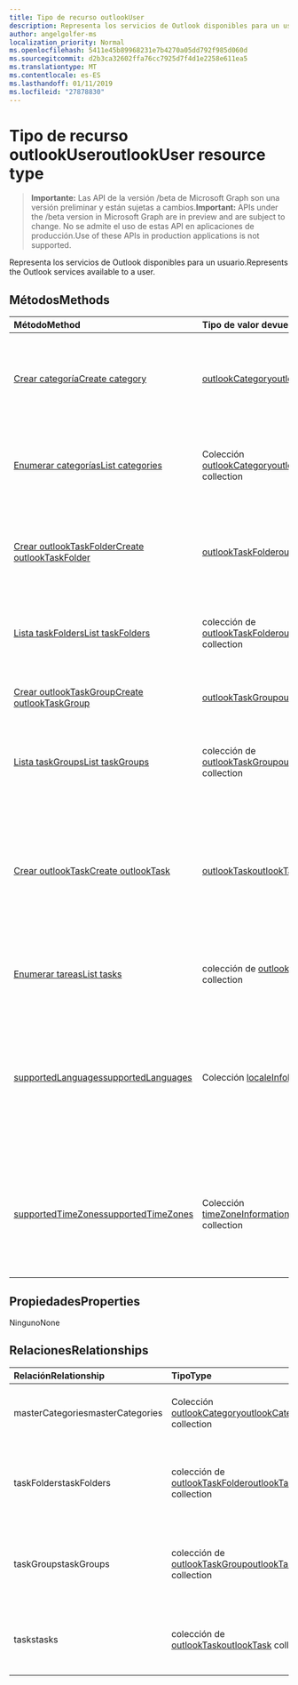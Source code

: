 ```yaml
---
title: Tipo de recurso outlookUser
description: Representa los servicios de Outlook disponibles para un usuario.
author: angelgolfer-ms
localization_priority: Normal
ms.openlocfilehash: 5411e45b89968231e7b4270a05dd792f985d060d
ms.sourcegitcommit: d2b3ca32602ffa76cc7925d7f4d1e2258e611ea5
ms.translationtype: MT
ms.contentlocale: es-ES
ms.lasthandoff: 01/11/2019
ms.locfileid: "27878830"
---
```

# <a name="outlookuser-resource-type"></a><span data-ttu-id="a7f0a-103">Tipo de recurso outlookUser</span><span class="sxs-lookup"><span data-stu-id="a7f0a-103">outlookUser resource type</span></span>

> <span data-ttu-id="a7f0a-104">**Importante:** Las API de la versión /beta de Microsoft Graph son una versión preliminar y están sujetas a cambios.</span><span class="sxs-lookup"><span data-stu-id="a7f0a-104">**Important:** APIs under the /beta version in Microsoft Graph are in preview and are subject to change.</span></span> <span data-ttu-id="a7f0a-105">No se admite el uso de estas API en aplicaciones de producción.</span><span class="sxs-lookup"><span data-stu-id="a7f0a-105">Use of these APIs in production applications is not supported.</span></span>

<span data-ttu-id="a7f0a-106">Representa los servicios de Outlook disponibles para un usuario.</span><span class="sxs-lookup"><span data-stu-id="a7f0a-106">Represents the Outlook services available to a user.</span></span>


## <a name="methods"></a><span data-ttu-id="a7f0a-107">Métodos</span><span class="sxs-lookup"><span data-stu-id="a7f0a-107">Methods</span></span>

| <span data-ttu-id="a7f0a-108">Método</span><span class="sxs-lookup"><span data-stu-id="a7f0a-108">Method</span></span>           | <span data-ttu-id="a7f0a-109">Tipo de valor devuelto</span><span class="sxs-lookup"><span data-stu-id="a7f0a-109">Return Type</span></span>    |<span data-ttu-id="a7f0a-110">Descripción</span><span class="sxs-lookup"><span data-stu-id="a7f0a-110">Description</span></span>|
|:---------------|:--------|:----------|
|[<span data-ttu-id="a7f0a-111">Crear categoría</span><span class="sxs-lookup"><span data-stu-id="a7f0a-111">Create category</span></span>](../api/outlookuser-post-mastercategories.md) | [<span data-ttu-id="a7f0a-112">outlookCategory</span><span class="sxs-lookup"><span data-stu-id="a7f0a-112">outlookCategory</span></span>](outlookcategory.md) |<span data-ttu-id="a7f0a-113">Crear un objeto **outlookCategory** en la lista principal de categorías del usuario.</span><span class="sxs-lookup"><span data-stu-id="a7f0a-113">Create an **outlookCategory** object in the user's master list of categories.</span></span>|
|[<span data-ttu-id="a7f0a-114">Enumerar categorías</span><span class="sxs-lookup"><span data-stu-id="a7f0a-114">List categories</span></span>](../api/outlookuser-list-mastercategories.md) | <span data-ttu-id="a7f0a-115">Colección [outlookCategory](outlookcategory.md)</span><span class="sxs-lookup"><span data-stu-id="a7f0a-115">[outlookCategory](outlookcategory.md) collection</span></span> |<span data-ttu-id="a7f0a-116">Obtener todas las categorías que han sido definidas por el usuario.</span><span class="sxs-lookup"><span data-stu-id="a7f0a-116">Get all the categories that have been defined for the user.</span></span>|
|[<span data-ttu-id="a7f0a-117">Crear outlookTaskFolder</span><span class="sxs-lookup"><span data-stu-id="a7f0a-117">Create outlookTaskFolder</span></span>](../api/outlookuser-post-taskfolders.md) |[<span data-ttu-id="a7f0a-118">outlookTaskFolder</span><span class="sxs-lookup"><span data-stu-id="a7f0a-118">outlookTaskFolder</span></span>](outlooktaskfolder.md)| <span data-ttu-id="a7f0a-119">Cree una carpeta de tarea en el grupo de tarea predeterminado (`My Tasks`) del buzón de usuario.</span><span class="sxs-lookup"><span data-stu-id="a7f0a-119">Create a task folder in the default task group (`My Tasks`) of the user's mailbox.</span></span>|
|[<span data-ttu-id="a7f0a-120">Lista taskFolders</span><span class="sxs-lookup"><span data-stu-id="a7f0a-120">List taskFolders</span></span>](../api/outlookuser-list-taskfolders.md) |<span data-ttu-id="a7f0a-121">colección de [outlookTaskFolder](outlooktaskfolder.md)</span><span class="sxs-lookup"><span data-stu-id="a7f0a-121">[outlookTaskFolder](outlooktaskfolder.md) collection</span></span>| <span data-ttu-id="a7f0a-122">Obtenga todas las carpetas de tareas de Outlook en el buzón del usuario.</span><span class="sxs-lookup"><span data-stu-id="a7f0a-122">Get all the Outlook task folders in the user's mailbox.</span></span>|
|[<span data-ttu-id="a7f0a-123">Crear outlookTaskGroup</span><span class="sxs-lookup"><span data-stu-id="a7f0a-123">Create outlookTaskGroup</span></span>](../api/outlookuser-post-taskgroups.md) |[<span data-ttu-id="a7f0a-124">outlookTaskGroup</span><span class="sxs-lookup"><span data-stu-id="a7f0a-124">outlookTaskGroup</span></span>](outlooktaskgroup.md)| <span data-ttu-id="a7f0a-125">Cree un grupo de tareas de Outlook en el buzón del usuario.</span><span class="sxs-lookup"><span data-stu-id="a7f0a-125">Create an Outlook task group in the user's mailbox.</span></span>|
|[<span data-ttu-id="a7f0a-126">Lista taskGroups</span><span class="sxs-lookup"><span data-stu-id="a7f0a-126">List taskGroups</span></span>](../api/outlookuser-list-taskgroups.md) |<span data-ttu-id="a7f0a-127">colección de [outlookTaskGroup](outlooktaskgroup.md)</span><span class="sxs-lookup"><span data-stu-id="a7f0a-127">[outlookTaskGroup](outlooktaskgroup.md) collection</span></span>| <span data-ttu-id="a7f0a-128">Obtener todos los grupos de tareas de Outlook en el buzón del usuario.</span><span class="sxs-lookup"><span data-stu-id="a7f0a-128">Get all the Outlook task groups in the user's mailbox.</span></span>|
|[<span data-ttu-id="a7f0a-129">Crear outlookTask</span><span class="sxs-lookup"><span data-stu-id="a7f0a-129">Create outlookTask</span></span>](../api/outlookuser-post-tasks.md) |[<span data-ttu-id="a7f0a-130">outlookTask</span><span class="sxs-lookup"><span data-stu-id="a7f0a-130">outlookTask</span></span>](outlooktask.md)| <span data-ttu-id="a7f0a-131">Crear una tarea de Outlook en el grupo de tarea predeterminado (`My Tasks`) y la carpeta de tareas predeterminada (`Tasks`) en el buzón del usuario.</span><span class="sxs-lookup"><span data-stu-id="a7f0a-131">Create an Outlook task in the default task group (`My Tasks`) and default task folder (`Tasks`) in the user's mailbox.</span></span>|
|[<span data-ttu-id="a7f0a-132">Enumerar tareas</span><span class="sxs-lookup"><span data-stu-id="a7f0a-132">List tasks</span></span>](../api/outlookuser-list-tasks.md) |<span data-ttu-id="a7f0a-133">colección de [outlookTask](outlooktask.md)</span><span class="sxs-lookup"><span data-stu-id="a7f0a-133">[outlookTask](outlooktask.md) collection</span></span>| <span data-ttu-id="a7f0a-134">Obtenga todas las tareas de Outlook en el buzón del usuario.</span><span class="sxs-lookup"><span data-stu-id="a7f0a-134">Get all the Outlook tasks in the user's mailbox.</span></span>|
|[<span data-ttu-id="a7f0a-135">supportedLanguages</span><span class="sxs-lookup"><span data-stu-id="a7f0a-135">supportedLanguages</span></span>](../api/outlookuser-supportedlanguages.md) | <span data-ttu-id="a7f0a-136">Colección [localeInfo](localeinfo.md)</span><span class="sxs-lookup"><span data-stu-id="a7f0a-136">[localeInfo](localeinfo.md) collection</span></span> | <span data-ttu-id="a7f0a-137">Obtener una lista de idiomas y configuraciones regionales compatibles con el usuario, según la configuración del servidor de buzones del usuario.</span><span class="sxs-lookup"><span data-stu-id="a7f0a-137">Get the list of locales and languages that is supported for the user, as configured on the user's mailbox server.</span></span> |
|[<span data-ttu-id="a7f0a-138">supportedTimeZones</span><span class="sxs-lookup"><span data-stu-id="a7f0a-138">supportedTimeZones</span></span>](../api/outlookuser-supportedtimezones.md) | <span data-ttu-id="a7f0a-139">Colección [timeZoneInformation](timezoneinformation.md)</span><span class="sxs-lookup"><span data-stu-id="a7f0a-139">[timeZoneInformation](timezoneinformation.md) collection</span></span> | <span data-ttu-id="a7f0a-140">Obtener una lista de zonas horarias compatibles con el usuario, según la configuración del servidor de buzones del usuario.</span><span class="sxs-lookup"><span data-stu-id="a7f0a-140">Get the list of time zones that is supported for the user, as configured on the user's mailbox server.</span></span> |


## <a name="properties"></a><span data-ttu-id="a7f0a-141">Propiedades</span><span class="sxs-lookup"><span data-stu-id="a7f0a-141">Properties</span></span>
<span data-ttu-id="a7f0a-142">Ninguno</span><span class="sxs-lookup"><span data-stu-id="a7f0a-142">None</span></span>

## <a name="relationships"></a><span data-ttu-id="a7f0a-143">Relaciones</span><span class="sxs-lookup"><span data-stu-id="a7f0a-143">Relationships</span></span>
| <span data-ttu-id="a7f0a-144">Relación</span><span class="sxs-lookup"><span data-stu-id="a7f0a-144">Relationship</span></span> | <span data-ttu-id="a7f0a-145">Tipo</span><span class="sxs-lookup"><span data-stu-id="a7f0a-145">Type</span></span>   |<span data-ttu-id="a7f0a-146">Descripción</span><span class="sxs-lookup"><span data-stu-id="a7f0a-146">Description</span></span>|
|:---------------|:--------|:----------|
|<span data-ttu-id="a7f0a-147">masterCategories</span><span class="sxs-lookup"><span data-stu-id="a7f0a-147">masterCategories</span></span>|<span data-ttu-id="a7f0a-148">Colección [outlookCategory](../resources/outlookcategory.md)</span><span class="sxs-lookup"><span data-stu-id="a7f0a-148">[outlookCategory](../resources/outlookcategory.md) collection</span></span>| <span data-ttu-id="a7f0a-149">Lista de categorías definidas para el usuario.</span><span class="sxs-lookup"><span data-stu-id="a7f0a-149">A list of categories defined for the user.</span></span> | 
|<span data-ttu-id="a7f0a-150">taskFolders</span><span class="sxs-lookup"><span data-stu-id="a7f0a-150">taskFolders</span></span>|<span data-ttu-id="a7f0a-151">colección de [outlookTaskFolder](outlooktaskfolder.md)</span><span class="sxs-lookup"><span data-stu-id="a7f0a-151">[outlookTaskFolder](outlooktaskfolder.md) collection</span></span>| <span data-ttu-id="a7f0a-152">Carpetas de tareas de Outlook del usuario.</span><span class="sxs-lookup"><span data-stu-id="a7f0a-152">The user's Outlook task folders.</span></span> <span data-ttu-id="a7f0a-153">Solo lectura.</span><span class="sxs-lookup"><span data-stu-id="a7f0a-153">Read-only.</span></span> <span data-ttu-id="a7f0a-154">Admite valores NULL.</span><span class="sxs-lookup"><span data-stu-id="a7f0a-154">Nullable.</span></span>|
|<span data-ttu-id="a7f0a-155">taskGroups</span><span class="sxs-lookup"><span data-stu-id="a7f0a-155">taskGroups</span></span>|<span data-ttu-id="a7f0a-156">colección de [outlookTaskGroup](outlooktaskgroup.md)</span><span class="sxs-lookup"><span data-stu-id="a7f0a-156">[outlookTaskGroup](outlooktaskgroup.md) collection</span></span>| <span data-ttu-id="a7f0a-157">Grupos de tareas de Outlook del usuario.</span><span class="sxs-lookup"><span data-stu-id="a7f0a-157">The user's Outlook task groups.</span></span> <span data-ttu-id="a7f0a-158">Solo lectura.</span><span class="sxs-lookup"><span data-stu-id="a7f0a-158">Read-only.</span></span> <span data-ttu-id="a7f0a-159">Admite valores NULL.</span><span class="sxs-lookup"><span data-stu-id="a7f0a-159">Nullable.</span></span>|
|<span data-ttu-id="a7f0a-160">tasks</span><span class="sxs-lookup"><span data-stu-id="a7f0a-160">tasks</span></span>|<span data-ttu-id="a7f0a-161">colección de [outlookTask](outlooktask.md)</span><span class="sxs-lookup"><span data-stu-id="a7f0a-161">[outlookTask](outlooktask.md) collection</span></span>| <span data-ttu-id="a7f0a-162">Tareas de Outlook del usuario.</span><span class="sxs-lookup"><span data-stu-id="a7f0a-162">The user's Outlook tasks.</span></span> <span data-ttu-id="a7f0a-163">Solo lectura.</span><span class="sxs-lookup"><span data-stu-id="a7f0a-163">Read-only.</span></span> <span data-ttu-id="a7f0a-164">Admite valores NULL.</span><span class="sxs-lookup"><span data-stu-id="a7f0a-164">Nullable.</span></span>|

<!-- uuid: 8fcb5dbc-d5aa-4681-8e31-b001d5168d79
2015-10-25 14:57:30 UTC -->
<!-- {
  "type": "#page.annotation",
  "description": "outlookUser resource",
  "keywords": "",
  "section": "documentation",
  "tocPath": ""
}-->

